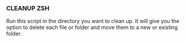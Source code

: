 ### CLEANUP ZSH

Run this script in the directory you want to clean up.  It will give you the option to delete each file or folder and move them to a new or existing folder.